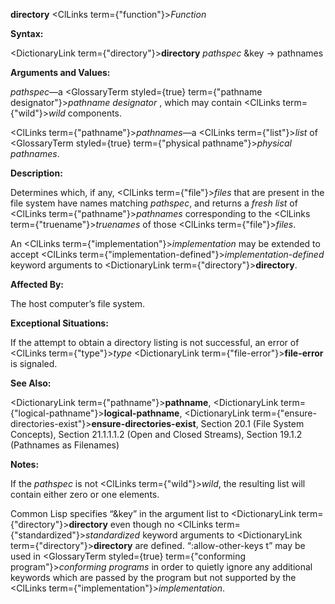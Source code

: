 **directory** <ClLinks  term={"function"}><i>Function</i></ClLinks> 



**Syntax:** 



<DictionaryLink  term={"directory"}><b>directory</b></DictionaryLink> *pathspec* &amp;key → pathnames 



**Arguments and Values:** 



*pathspec*—a <GlossaryTerm styled={true} term={"pathname designator"}><i>pathname designator</i></GlossaryTerm> , which may contain <ClLinks  term={"wild"}><i>wild</i></ClLinks> components. 



<ClLinks  term={"pathname"}><i>pathnames</i></ClLinks>—a <ClLinks  term={"list"}><i>list</i></ClLinks> of <GlossaryTerm styled={true} term={"physical pathname"}><i>physical pathnames</i></GlossaryTerm>. 



**Description:** 



Determines which, if any, <ClLinks  term={"file"}><i>files</i></ClLinks> that are present in the file system have names matching *pathspec*, and returns a *fresh list* of <ClLinks  term={"pathname"}><i>pathnames</i></ClLinks> corresponding to the <ClLinks  term={"truename"}><i>truenames</i></ClLinks> of those <ClLinks  term={"file"}><i>files</i></ClLinks>. 



An <ClLinks  term={"implementation"}><i>implementation</i></ClLinks> may be extended to accept <ClLinks  term={"implementation-defined"}><i>implementation-defined</i></ClLinks> keyword arguments to <DictionaryLink  term={"directory"}><b>directory</b></DictionaryLink>. 



**Affected By:** 



The host computer’s file system. 



**Exceptional Situations:** 



If the attempt to obtain a directory listing is not successful, an error of <ClLinks  term={"type"}><i>type</i></ClLinks> <DictionaryLink  term={"file-error"}><b>file-error</b></DictionaryLink> is signaled. 



**See Also:** 



<DictionaryLink  term={"pathname"}><b>pathname</b></DictionaryLink>, <DictionaryLink  term={"logical-pathname"}><b>logical-pathname</b></DictionaryLink>, <DictionaryLink  term={"ensure-directories-exist"}><b>ensure-directories-exist</b></DictionaryLink>, Section 20.1 (File System Concepts), Section 21.1.1.1.2 (Open and Closed Streams), Section 19.1.2 (Pathnames as Filenames) 



**Notes:** 



If the *pathspec* is not <ClLinks  term={"wild"}><i>wild</i></ClLinks>, the resulting list will contain either zero or one elements. 



Common Lisp specifies “&amp;key” in the argument list to <DictionaryLink  term={"directory"}><b>directory</b></DictionaryLink> even though no <ClLinks  term={"standardized"}><i>standardized</i></ClLinks> keyword arguments to <DictionaryLink  term={"directory"}><b>directory</b></DictionaryLink> are defined. “:allow-other-keys t” may be used in <GlossaryTerm styled={true} term={"conforming program"}><i>conforming programs</i></GlossaryTerm> in order to quietly ignore any additional keywords which are passed by the program but not supported by the <ClLinks  term={"implementation"}><i>implementation</i></ClLinks>. 




